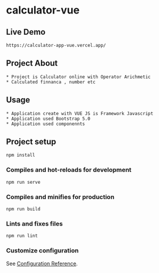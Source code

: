 # calculator-vue

## Live Demo

```
https://calculator-app-vue.vercel.app/
```

## Project About

```
* Project is Calculator online with Operator Arichmetic
* Calculated finnanca , number etc

```

## Usage

```
* Application create with VUE JS is Framework Javascript
* Application used Bootstrap 5.0
* Application used componennts

```

## Project setup

```
npm install
```

### Compiles and hot-reloads for development

```
npm run serve
```

### Compiles and minifies for production

```
npm run build
```

### Lints and fixes files

```
npm run lint
```

### Customize configuration

See [Configuration Reference](https://cli.vuejs.org/config/).
